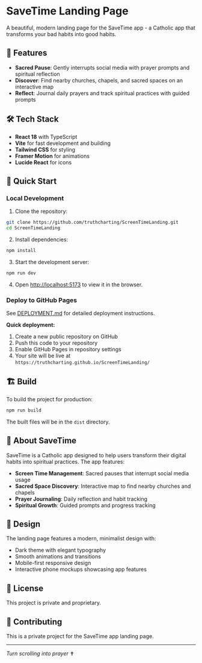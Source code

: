 # SaveTime Landing Page

A beautiful, modern landing page for the SaveTime app - a Catholic app that transforms your bad habits into good habits.

## 🚀 Features

- **Sacred Pause**: Gently interrupts social media with prayer prompts and spiritual reflection
- **Discover**: Find nearby churches, chapels, and sacred spaces on an interactive map
- **Reflect**: Journal daily prayers and track spiritual practices with guided prompts

## 🛠️ Tech Stack

- **React 18** with TypeScript
- **Vite** for fast development and building
- **Tailwind CSS** for styling
- **Framer Motion** for animations
- **Lucide React** for icons

## 🚀 Quick Start

### Local Development

1. Clone the repository:
```bash
git clone https://github.com/truthcharting/ScreenTimeLanding.git
cd ScreenTimeLanding
```

2. Install dependencies:
```bash
npm install
```

3. Start the development server:
```bash
npm run dev
```

4. Open [http://localhost:5173](http://localhost:5173) to view it in the browser.

### Deploy to GitHub Pages

See [DEPLOYMENT.md](./DEPLOYMENT.md) for detailed deployment instructions.

**Quick deployment:**
1. Create a new public repository on GitHub
2. Push this code to your repository
3. Enable GitHub Pages in repository settings
4. Your site will be live at `https://truthcharting.github.io/ScreenTimeLanding/`

## 🏗️ Build

To build the project for production:

```bash
npm run build
```

The built files will be in the `dist` directory.

## 📱 About SaveTime

SaveTime is a Catholic app designed to help users transform their digital habits into spiritual practices. The app features:

- **Screen Time Management**: Sacred pauses that interrupt social media usage
- **Sacred Space Discovery**: Interactive map to find nearby churches and chapels
- **Prayer Journaling**: Daily reflection and habit tracking
- **Spiritual Growth**: Guided prompts and progress tracking

## 🎨 Design

The landing page features a modern, minimalist design with:
- Dark theme with elegant typography
- Smooth animations and transitions
- Mobile-first responsive design
- Interactive phone mockups showcasing app features

## 📄 License

This project is private and proprietary.

## 🤝 Contributing

This is a private project for the SaveTime app landing page.

---

*Turn scrolling into prayer* ✝️
